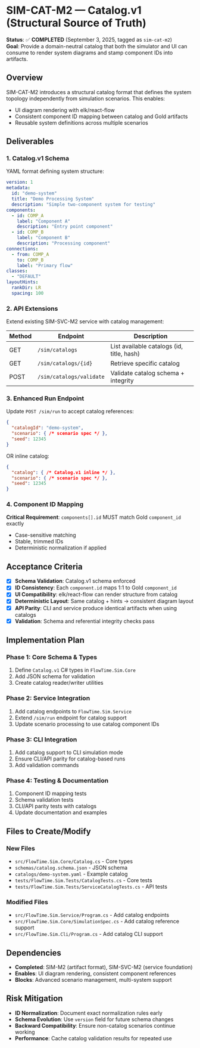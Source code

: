 # SIM-CAT-M2 — Catalog.v1 (Structural Source of Truth)

**Status**: ✅ **COMPLETED** (September 3, 2025, tagged as `sim-cat-m2`)  
**Goal**: Provide a domain-neutral catalog that both the simulator and UI can consume to render system diagrams and stamp component IDs into artifacts.

## Overview

SIM-CAT-M2 introduces a structural catalog format that defines the system topology independently from simulation scenarios. This enables:
- UI diagram rendering with elk/react-flow
- Consistent component ID mapping between catalog and Gold artifacts  
- Reusable system definitions across multiple scenarios

## Deliverables

### 1. Catalog.v1 Schema

YAML format defining system structure:

```yaml
version: 1
metadata:
  id: "demo-system"
  title: "Demo Processing System"
  description: "Simple two-component system for testing"
components:
  - id: COMP_A
    label: "Component A"
    description: "Entry point component"
  - id: COMP_B
    label: "Component B"  
    description: "Processing component"
connections:
  - from: COMP_A
    to: COMP_B
    label: "Primary flow"
classes: 
  - "DEFAULT"
layoutHints:
  rankDir: LR
  spacing: 100
```

### 2. API Extensions

Extend existing SIM-SVC-M2 service with catalog management:

| Method | Endpoint | Description |
|--------|----------|-------------|
| GET | `/sim/catalogs` | List available catalogs (id, title, hash) |
| GET | `/sim/catalogs/{id}` | Retrieve specific catalog |
| POST | `/sim/catalogs/validate` | Validate catalog schema + integrity |

### 3. Enhanced Run Endpoint

Update `POST /sim/run` to accept catalog references:

```json
{
  "catalogId": "demo-system",
  "scenario": { /* scenario spec */ },
  "seed": 12345
}
```

OR inline catalog:

```json
{
  "catalog": { /* Catalog.v1 inline */ },
  "scenario": { /* scenario spec */ },
  "seed": 12345  
}
```

### 4. Component ID Mapping

**Critical Requirement**: `components[].id` MUST match Gold `component_id` exactly
- Case-sensitive matching
- Stable, trimmed IDs
- Deterministic normalization if applied

## Acceptance Criteria

- [x] **Schema Validation**: Catalog.v1 schema enforced
- [x] **ID Consistency**: Each `component.id` maps 1:1 to Gold `component_id`
- [x] **UI Compatibility**: elk/react-flow can render structure from catalog
- [x] **Deterministic Layout**: Same catalog + hints → consistent diagram layout
- [x] **API Parity**: CLI and service produce identical artifacts when using catalogs
- [x] **Validation**: Schema and referential integrity checks pass

## Implementation Plan

### Phase 1: Core Schema & Types
1. Define `Catalog.v1` C# types in `FlowTime.Sim.Core`
2. Add JSON schema for validation
3. Create catalog reader/writer utilities

### Phase 2: Service Integration  
1. Add catalog endpoints to `FlowTime.Sim.Service`
2. Extend `/sim/run` endpoint for catalog support
3. Update scenario processing to use catalog component IDs

### Phase 3: CLI Integration
1. Add catalog support to CLI simulation mode
2. Ensure CLI/API parity for catalog-based runs
3. Add validation commands

### Phase 4: Testing & Documentation
1. Component ID mapping tests
2. Schema validation tests  
3. CLI/API parity tests with catalogs
4. Update documentation and examples

## Files to Create/Modify

### New Files
- `src/FlowTime.Sim.Core/Catalog.cs` - Core types
- `schemas/catalog.schema.json` - JSON schema
- `catalogs/demo-system.yaml` - Example catalog
- `tests/FlowTime.Sim.Tests/CatalogTests.cs` - Core tests
- `tests/FlowTime.Sim.Tests/ServiceCatalogTests.cs` - API tests

### Modified Files  
- `src/FlowTime.Sim.Service/Program.cs` - Add catalog endpoints
- `src/FlowTime.Sim.Core/SimulationSpec.cs` - Add catalog reference support
- `src/FlowTime.Sim.Cli/Program.cs` - Add catalog CLI support

## Dependencies

- **Completed**: SIM-M2 (artifact format), SIM-SVC-M2 (service foundation)
- **Enables**: UI diagram rendering, consistent component references
- **Blocks**: Advanced scenario management, multi-system support

## Risk Mitigation

- **ID Normalization**: Document exact normalization rules early
- **Schema Evolution**: Use `version` field for future schema changes  
- **Backward Compatibility**: Ensure non-catalog scenarios continue working
- **Performance**: Cache catalog validation results for repeated use
